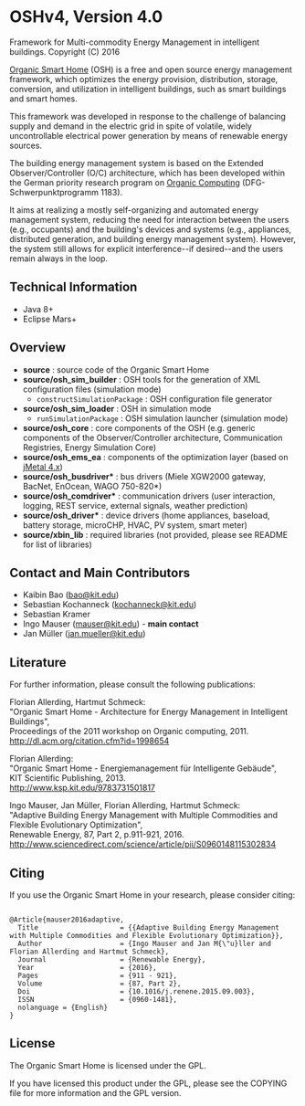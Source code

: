 # OSHv4, Version 4.0

Framework for Multi-commodity Energy Management in intelligent buildings.
Copyright (C) 2016

[Organic Smart Home](http://www.organicsmarthome.com) (OSH) is a free and open source energy management framework, which optimizes the energy provision, distribution, storage, conversion, and utilization in intelligent buildings, such as smart buildings and smart homes.

This framework was developed in response to the challenge of balancing supply and demand in the electric grid in spite of volatile, widely uncontrollable electrical power generation by means of renewable energy sources.

The building energy management system is based on the Extended Observer/Controller (O/C) architecture, which has been developed within the German priority research program on [Organic Computing](http://www.organic-computing.de) (DFG-Schwerpunktprogramm 1183).

It aims at realizing a mostly self-organizing and automated energy management system, reducing the need for interaction between the users (e.g., occupants) and the building's devices and systems (e.g., appliances, distributed generation, and building energy management system). However, the system still allows for explicit interference--if desired--and the users remain always in the loop.


## Technical Information

* Java 8+
* Eclipse Mars+


## Overview

* <b>source</b> : source code of the Organic Smart Home
* <b>source/osh_sim_builder</b> : OSH tools for the generation of XML configuration files (simulation mode) 
  * <code>constructSimulationPackage</code> : OSH configuration file generator
* <b>source/osh_sim_loader</b> : OSH in simulation mode
  * <code>runSimulationPackage</code> : OSH simulation launcher (simulation mode)
* <b>source/osh_core</b> : core components of the OSH (e.g. generic components of the Observer/Controller architecture, Communication Registries, Energy Simulation Core)
* <b>source/osh_ems_ea</b> : components of the optimization layer (based on [jMetal 4.x](https://github.com/jMetal/jMetal))
* <b>source/osh_busdriver*</b> : bus drivers (Miele XGW2000 gateway, BacNet, EnOcean, WAGO 750-820*)
* <b>source/osh_comdriver*</b> : communication drivers (user interaction, logging, REST service, external signals, weather prediction)
* <b>source/osh_driver*</b> : device drivers (home appliances, baseload, battery storage, microCHP, HVAC, PV system, smart meter)
* <b>source/xbin_lib</b> : required libraries (not provided, please see README for list of libraries)


## Contact and Main Contributors

* Kaibin Bao (bao@kit.edu)
* Sebastian Kochanneck (kochanneck@kit.edu)
* Sebastian Kramer
* Ingo Mauser (mauser@kit.edu) - <b>main contact</b>
* Jan Müller (jan.mueller@kit.edu)


## Literature

For further information, please consult the following publications:

Florian Allerding, Hartmut Schmeck: <br />
"Organic Smart Home - Architecture for Energy Management in Intelligent Buildings", <br />
Proceedings of the 2011 workshop on Organic computing, 2011.  <br />
http://dl.acm.org/citation.cfm?id=1998654

Florian Allerding: <br />
"Organic Smart Home - Energiemanagement für Intelligente Gebäude", <br />
KIT Scientific Publishing, 2013. <br />
http://www.ksp.kit.edu/9783731501817

Ingo Mauser, Jan Müller, Florian Allerding, Hartmut Schmeck: <br />
"Adaptive Building Energy Management with Multiple Commodities and Flexible Evolutionary Optimization", <br />
Renewable Energy, 87, Part 2, p.911-921, 2016. <br />
http://www.sciencedirect.com/science/article/pii/S0960148115302834


## Citing

If you use the Organic Smart Home in your research, please consider citing:
<pre><code>
@Article{mauser2016adaptive,
  Title                    = {{Adaptive Building Energy Management with Multiple Commodities and Flexible Evolutionary Optimization}},
  Author                   = {Ingo Mauser and Jan M{\"u}ller and Florian Allerding and Hartmut Schmeck},
  Journal                  = {Renewable Energy},
  Year                     = {2016},
  Pages                    = {911 - 921},
  Volume                   = {87, Part 2},
  Doi                      = {10.1016/j.renene.2015.09.003},
  ISSN                     = {0960-1481},
  nolanguage = {English}
}
</code></pre>


## License

The Organic Smart Home is licensed under the GPL. 

If you have licensed this product under the GPL, please see the COPYING file for more information and the GPL version. 



